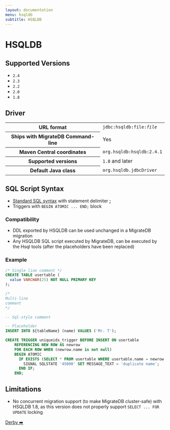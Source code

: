 ```yaml
---
layout: documentation
menu: hsqldb
subtitle: HSQLDB
---
```


# HSQLDB

## Supported Versions

- `2.4`
- `2.3`
- `2.2`
- `2.0`
- `1.8`

## Driver

<table class="table">
<tr>
<th>URL format</th>
<td><code>jdbc:hsqldb:file:<i>file</i></code></td>
</tr>
<tr>
<th>Ships with MigrateDB Command-line</th>
<td>Yes</td>
</tr>
<tr>
<th>Maven Central coordinates</th>
<td><code>org.hsqldb:hsqldb:2.4.1</code></td>
</tr>
<tr>
<th>Supported versions</th>
<td><code>1.8</code> and later</td>
</tr>
<tr>
<th>Default Java class</th>
<td><code>org.hsqldb.jdbcDriver</code></td>
</tr>
</table>

## SQL Script Syntax

- [Standard SQL syntax](/migratedb/documentation/concepts/migrations#sql-based-migrations#syntax) with statement delimiter **;**
- Triggers with `BEGIN ATOMIC ... END;` block

### Compatibility

- DDL exported by HSQLDB can be used unchanged in a MigrateDB migration
- Any HSQLDB SQL script executed by MigrateDB, can be executed by the Hsql tools (after the placeholders have been
  replaced)

### Example

```sql
/* Single line comment */
CREATE TABLE usertable (
  value VARCHAR(25) NOT NULL PRIMARY KEY
);

/*
Multi-line
comment
*/

-- Sql-style comment

-- Placeholder
INSERT INTO ${tableName} (name) VALUES ('Mr. T');

CREATE TRIGGER uniqueidx_trigger BEFORE INSERT ON usertable
	REFERENCING NEW ROW AS newrow
    FOR EACH ROW WHEN (newrow.name is not null)
	BEGIN ATOMIC
      IF EXISTS (SELECT * FROM usertable WHERE usertable.name = newrow.name) THEN
        SIGNAL SQLSTATE '45000' SET MESSAGE_TEXT = 'duplicate name';
      END IF;
    END;
```

## Limitations

- No concurrent migration support (to make MigrateDB cluster-safe) with HSQLDB 1.8, as this version does not properly
  support `SELECT ... FOR UPDATE` locking

<p class="next-steps">
    <a class="btn btn-primary" href="/migratedb/documentation/database/derby">Derby ➡️</a>
</p>
